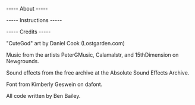 ----- About -----

----- Instructions -----



----- Credits -----

"CuteGod" art by Daniel Cook (Lostgarden.com) 

Music from the artists PeterGMusic, Calamalstr, and 15thDimension on Newgrounds.

Sound effects from the free archive at the Absolute Sound Effects Archive.

Font from Kimberly Geswein on dafont.

All code written by Ben Bailey.